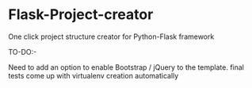 Flask-Project-creator
=====================

One click project structure creator for Python-Flask framework


TO-DO:-

Need to add an option to enable Bootstrap / jQuery to the template.
final tests
come up with virtualenv creation automatically

